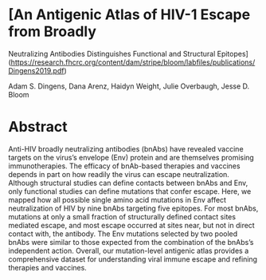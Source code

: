 # [An Antigenic Atlas of HIV-1 Escape from Broadly
Neutralizing Antibodies Distinguishes Functional
and Structural Epitopes](https://research.fhcrc.org/content/dam/stripe/bloom/labfiles/publications/Dingens2019.pdf)

Adam S. Dingens, Dana Arenz, Haidyn Weight, Julie Overbaugh, Jesse D. Bloom

# Abstract 
Anti-HIV broadly neutralizing antibodies (bnAbs)
have revealed vaccine targets on the virus’s envelope (Env) protein and are themselves promising immunotherapies. The efficacy of bnAb-based therapies and vaccines depends in part on how readily
the virus can escape neutralization. Although structural studies can define contacts between bnAbs
and Env, only functional studies can define mutations
that confer escape. Here, we mapped how all
possible single amino acid mutations in Env affect
neutralization of HIV by nine bnAbs targeting five epitopes. For most bnAbs, mutations at only a small
fraction of structurally defined contact sites mediated escape, and most escape occurred at sites
near, but not in direct contact with, the antibody.
The Env mutations selected by two pooled bnAbs
were similar to those expected from the combination
of the bnAbs’s independent action. Overall, our mutation-level antigenic atlas provides a comprehensive dataset for understanding viral immune escape
and refining therapies and vaccines.
